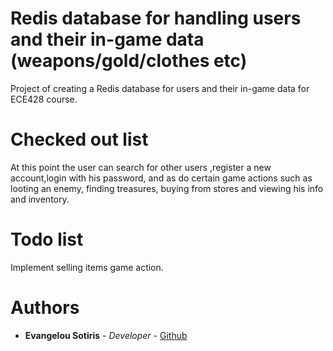 # Redis database for handling users and their in-game data (weapons/gold/clothes etc)
Project of creating a Redis database for users and their in-game data for ECE428 course.

# Checked out list
At this point the user can search for other users ,register a new account,login with his password, and as do certain game actions such as looting an enemy, finding treasures, buying from stores and viewing his info and inventory.

# Todo list
Implement selling items game action.

# Authors
* **Evangelou Sotiris** - *Developer* - [Github](https://github.com/EvangelouSotiris)
